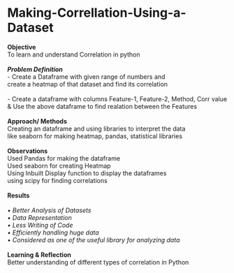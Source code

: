 # Making-Correllation-Using-a-Dataset
**Objective**
<br>To learn and understand Correlation in python
<br>
<br>***Problem Definition***
<br>- Create a Dataframe with given range of numbers and
<br>  create a heatmap of that dataset and find its correlation
<br>
<br>- Create a dataframe with columns Feature-1, Feature-2, Method, Corr value 
<br>& Use the above dataframe to find realation between the Features
<br>
<br>**Approach/ Methods**
<br>Creating an dataframe and using libraries to interpret the data
<br>like seaborn for making heatmap, pandas, statistical libraries
<br>
<br>**Observations**
<br>Used Pandas for making the dataframe
<br>Used seaborn for creating Heatmap
<br>Using Inbuilt Display function to display the dataframes
<br>using scipy for finding correlations
<br>
<br>**Results**
<br>
<br>*• Better Analysis of Datasets 
<br>• Data Representation
<br>• Less Writing of Code
<br>• Efficiently handling huge data
<br>• Considered as one of the useful library for analyzing data*
<br>
<br>**Learning & Reflection**
<br>Better understanding of different types of correlation in Python
<br>
